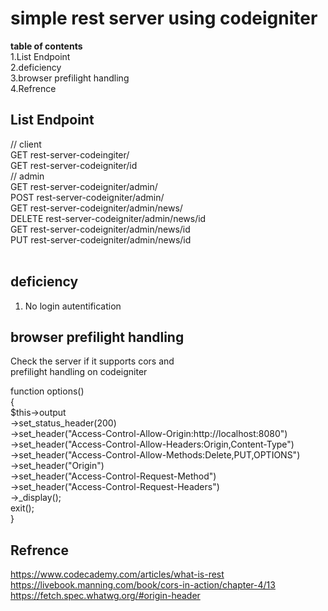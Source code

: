 # simple rest server using codeigniter

**table of contents**<br>
1.List Endpoint<br>
2.deficiency<br>
3.browser prefilight handling<br>
4.Refrence<br>

## List Endpoint

// client<br>
GET rest-server-codeingiter/<br>
GET  rest-server-codeigniter/id<br>
// admin<br>
GET rest-server-codeigniter/admin/<br>
POST rest-server-codeigniter/admin/<br>
GET rest-server-codeigniter/admin/news/<br>
DELETE rest-server-codeigniter/admin/news/id<br>
GET rest-server-codeigniter/admin/news/id<br>
PUT  rest-server-codeigniter/admin/news/id<br>
<br>
## deficiency<br>

1. No login autentification<br>

## browser prefilight handling<br>

Check the server if it supports cors and<br>
prefilight handling on codeigniter<br>

function options()<br>
    {<br>
        $this->output<br>
            ->set_status_header(200)<br>
            ->set_header("Access-Control-Allow-Origin:http://localhost:8080")<br>
            ->set_header("Access-Control-Allow-Headers:Origin,Content-Type")<br>
            ->set_header("Access-Control-Allow-Methods:Delete,PUT,OPTIONS")<br>
            ->set_header("Origin")<br>
            ->set_header("Access-Control-Request-Method")<br>
            ->set_header("Access-Control-Request-Headers")<br>
            ->_display();<br>
        exit();<br>
    }<br>
    
 ## Refrence<br>
 
 https://www.codecademy.com/articles/what-is-rest<br>
 https://livebook.manning.com/book/cors-in-action/chapter-4/13<br>
 https://fetch.spec.whatwg.org/#origin-header<br>


